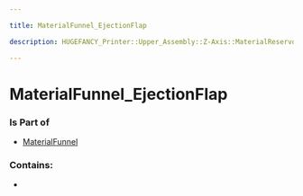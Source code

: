 ```yaml
---

title: MaterialFunnel_EjectionFlap

description: HUGEFANCY_Printer::Upper_Assembly::Z-Axis::MaterialReservoir::MaterialFunnel::MaterialFunnel_EjectionFlap

---
```

# MaterialFunnel_EjectionFlap
<script>
    var geoarray = '{"MaterialFunnel_EjectionFlap": {}}';
</script>
<script>
    var basepath = '/assets/HUGEFANCY_Printer/Upper_Assembly/Z-Axis/MaterialReservoir/MaterialFunnel/';
</script>
<link rel="stylesheet" href="/css/container.css">

<div id="container"></div>

<!-- these are the required scripts for the three.js scene -->
<script src="/lib/three.min.js"></script>
<script src="/lib/OrbitControls.js"></script>
<script src="/lib/RectAreaLightUniformsLib.js"></script>
<!-- this is your app's lib file -->
<script src="/lib/triceratops_app.js"></script>
### Is Part of
- [MaterialFunnel](../MaterialFunnel)  

### Contains:
- [](./MaterialFunnel_EjectionFlap/)

